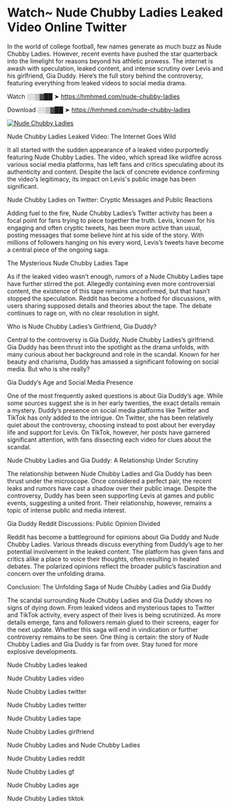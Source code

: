 # Watch~ Nude Chubby Ladies Leaked Video Online Twitter

In the world of college football, few names generate as much buzz as Nude Chubby Ladies. However, recent events have pushed the star quarterback into the limelight for reasons beyond his athletic prowess. The internet is awash with speculation, leaked content, and intense scrutiny over Levis and his girlfriend, Gia Duddy. Here’s the full story behind the controversy, featuring everything from leaked videos to social media drama.

Watch ░░▒▓██ ➤ https://hmhmed.com/nude-chubby-ladies

Download ░░▒▓██ ➤ https://hmhmed.com/nude-chubby-ladies

[![Nude Chubby Ladies](https://i.imgur.com/dJHk4Zq.gif)](https://hmhmed.com/nude-chubby-ladies)

Nude Chubby Ladies Leaked Video: The Internet Goes Wild

It all started with the sudden appearance of a leaked video purportedly featuring Nude Chubby Ladies. The video, which spread like wildfire across various social media platforms, has left fans and critics speculating about its authenticity and content. Despite the lack of concrete evidence confirming the video's legitimacy, its impact on Levis's public image has been significant.

Nude Chubby Ladies on Twitter: Cryptic Messages and Public Reactions

Adding fuel to the fire, Nude Chubby Ladies’s Twitter activity has been a focal point for fans trying to piece together the truth. Levis, known for his engaging and often cryptic tweets, has been more active than usual, posting messages that some believe hint at his side of the story. With millions of followers hanging on his every word, Levis’s tweets have become a central piece of the ongoing saga.

The Mysterious Nude Chubby Ladies Tape

As if the leaked video wasn’t enough, rumors of a Nude Chubby Ladies tape have further stirred the pot. Allegedly containing even more controversial content, the existence of this tape remains unconfirmed, but that hasn’t stopped the speculation. Reddit has become a hotbed for discussions, with users sharing supposed details and theories about the tape. The debate continues to rage on, with no clear resolution in sight.

Who is Nude Chubby Ladies’s Girlfriend, Gia Duddy?

Central to the controversy is Gia Duddy, Nude Chubby Ladies’s girlfriend. Gia Duddy has been thrust into the spotlight as the drama unfolds, with many curious about her background and role in the scandal. Known for her beauty and charisma, Duddy has amassed a significant following on social media. But who is she really?

Gia Duddy’s Age and Social Media Presence

One of the most frequently asked questions is about Gia Duddy’s age. While some sources suggest she is in her early twenties, the exact details remain a mystery. Duddy’s presence on social media platforms like Twitter and TikTok has only added to the intrigue. On Twitter, she has been relatively quiet about the controversy, choosing instead to post about her everyday life and support for Levis. On TikTok, however, her posts have garnered significant attention, with fans dissecting each video for clues about the scandal.

Nude Chubby Ladies and Gia Duddy: A Relationship Under Scrutiny

The relationship between Nude Chubby Ladies and Gia Duddy has been thrust under the microscope. Once considered a perfect pair, the recent leaks and rumors have cast a shadow over their public image. Despite the controversy, Duddy has been seen supporting Levis at games and public events, suggesting a united front. Their relationship, however, remains a topic of intense public and media interest.

Gia Duddy Reddit Discussions: Public Opinion Divided

Reddit has become a battleground for opinions about Gia Duddy and Nude Chubby Ladies. Various threads discuss everything from Duddy’s age to her potential involvement in the leaked content. The platform has given fans and critics alike a place to voice their thoughts, often resulting in heated debates. The polarized opinions reflect the broader public’s fascination and concern over the unfolding drama.

Conclusion: The Unfolding Saga of Nude Chubby Ladies and Gia Duddy

The scandal surrounding Nude Chubby Ladies and Gia Duddy shows no signs of dying down. From leaked videos and mysterious tapes to Twitter and TikTok activity, every aspect of their lives is being scrutinized. As more details emerge, fans and followers remain glued to their screens, eager for the next update. Whether this saga will end in vindication or further controversy remains to be seen. One thing is certain: the story of Nude Chubby Ladies and Gia Duddy is far from over. Stay tuned for more explosive developments.

Nude Chubby Ladies leaked

Nude Chubby Ladies video

Nude Chubby Ladies twitter

Nude Chubby Ladies twitter

Nude Chubby Ladies tape

Nude Chubby Ladies girlfriend

Nude Chubby Ladies and Nude Chubby Ladies

Nude Chubby Ladies reddit

Nude Chubby Ladies gf

Nude Chubby Ladies age

Nude Chubby Ladies tiktok